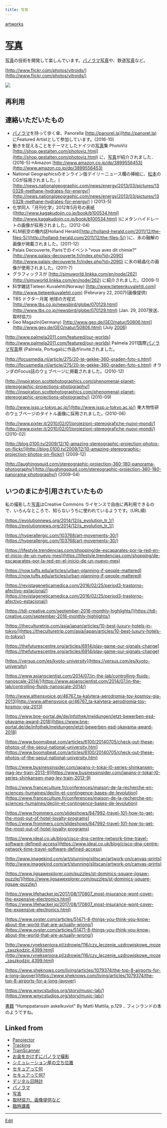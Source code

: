 ```yaml
---
title: 写真
---
```

[artworks](/artworks)

# [写真](/写真)

[写真](/写真)の技術を開発して楽しんでいます。[パノラマ](/パノラマ)[写真](/写真)や、鉄道[写真](/写真)など。

[http://www.flickr.com/photos/vitroids/](http://www.flickr.com/photos/vitroids/)

![](https://farm1.staticflickr.com/925/41421686170_cac9793d26_z_d.jpg)



## 再利用

## 連絡いただいたもの


* [パノラマ](/パノラマ)を持って歩く傘、Panorella [http://panorel.la](http://panorel.la) にFeatured Artistとして参加しています。(2016-10)
* 動きを捉えることをテーマとしたドイツの[写真](/写真)集 PhotoViz [http://shop.gestalten.com/photoviz.html](http://shop.gestalten.com/photoviz.html) に，[写真](/写真)が紹介されました．(2016-5)→Amazon [http://www.amazon.co.jp/dp/3899556453](http://www.amazon.co.jp/dp/3899556453)
* National Geographicsのオンライン版デイリーニュース欄の挿絵に、[松本](/松本)のCGが採用されました。( [http://news.nationalgeographic.com/news/energy/2013/03/pictures/130328-methane-hydrates-for-energy/](http://news.nationalgeographic.com/news/energy/2013/03/pictures/130328-methane-hydrates-for-energy/) ) (2013-5)
* 化学同人「月刊化学」2012年5月号の表紙([http://www.kagakudojin.co.jp/book/b100534.html](http://www.kagakudojin.co.jp/book/b100534.html) )にメタンハイドレートの画像が採用されました。(2012-04)
* KLM航空の機内誌Holland Herald([http://holland-herald.com/2011/12/the-files-5/](http://holland-herald.com/2011/12/the-files-5/) )に、氷の融解の画像が掲載されました。(2011-12) 
* Palais Decouverte, Parisでのイベント"vous aves dit chimie?" [http://www.palais-decouverte.fr/index.php?id=2090](http://www.palais-decouverte.fr/index.php?id=2090) に氷の結晶化の画像が使用されました。(2011-7)
* グラフィックスが [http://simuworld.linkka.com/en/node/262](http://simuworld.linkka.com/en/node/262) に紹介されました。(2009-1)
* 科学雑誌Tieteen Kuvalehti(Norway) [http://www.tieteenkuvalehti.com](http://www.tieteenkuvalehti.com) (Februrary 22, 2007)(画像提供)
* TBS ドクター月尾 地球の方程式 [http://www.tbs.co.jp/newsbird/globe/070129.html](http://www.tbs.co.jp/newsbird/globe/070129.html) (Jan. 29, 2007放送、取材協力)
* Geo Magazin(Germany) [http://www.geo.de/GEO/natur/50806.html](http://www.geo.de/GEO/natur/50806.html) (July [2006](/2006))

[http://www.palmela2011.com/featured/our-worlds](http://www.palmela2011.com/featured/our-worlds) Palmela 2011国際[パノラマ](/パノラマ)[写真](/写真)祭 (Palmela, Portugal)に作品がinviteされました。

[http://focusmedia.nl/article/275/20-te-gekke-360-graden-foto-s.html](http://focusmedia.nl/article/275/20-te-gekke-360-graden-foto-s.html) オランダのFocus誌のウェブページに掲載されました。(2010-12)

[http://inspiration.scottphotographics.com/phenomenal-planet-stereographic-projections-photography/](http://inspiration.scottphotographics.com/phenomenal-planet-stereographic-projections-photography/) (2010-09)

[http://www.issp.u-tokyo.ac.jp/](http://www.issp.u-tokyo.ac.jp/) 東大物性研のウェブページのタイトル画像に採用されました。(2010-06)

[http://www.pixter.it/2010/02/01/proiezioni-stereografiche-nuovi-mondi/](http://www.pixter.it/2010/02/01/proiezioni-stereografiche-nuovi-mondi/) (2010-02)

[http://blog.0100.tv/2009/12/10-amazing-stereographic-projection-photos-on-flickr/](http://blog.0100.tv/2009/12/10-amazing-stereographic-projection-photos-on-flickr/) (2009-12)

[http://laughingsquid.com/stereographic-projection-360-180-panorama-photography/](http://laughingsquid.com/stereographic-projection-360-180-panorama-photography/) (2009-04)



## いつのまにか引用されていたもの

私の撮影した[写真](/写真)はCreative Commons ライセンスで自由に再利用できるので、いろんなところで、知らないうちに使われているようです。(URL順)

[https://evolutionnews.org/2014/12/is_evolution_tr_1/](https://evolutionnews.org/2014/12/is_evolution_tr_1/)

[https://hyperallergic.com/103768/art-movements-30/](https://hyperallergic.com/103768/art-movements-30/)

[https://lifestyle.trendencias.com/shopping/de-escaparates-por-la-red-en-el-inicio-de-un-nuevo-mes](https://lifestyle.trendencias.com/shopping/de-escaparates-por-la-red-en-el-inicio-de-un-nuevo-mes)

[https://now.tufts.edu/articles/urban-planning-if-people-mattered](https://now.tufts.edu/articles/urban-planning-if-people-mattered)

[https://revistageneticamedica.com/2016/02/25/period3-trastorno-afectivo-estacional/](https://revistageneticamedica.com/2016/02/25/period3-trastorno-afectivo-estacional/)

[https://tdl-creative.com/september-2016-monthly-highlights/](https://tdl-creative.com/september-2016-monthly-highlights/)

[https://theculturetrip.com/asia/japan/articles/10-best-luxury-hotels-in-tokyo/](https://theculturetrip.com/asia/japan/articles/10-best-luxury-hotels-in-tokyo/)

[https://thefuturescentre.org/articles/6914/play-game-our-signals-change](https://thefuturescentre.org/articles/6914/play-game-our-signals-change)

[https://versus.com/es/kyoto-university](https://versus.com/es/kyoto-university)

[https://www.asianscientist.com/2014/07/in-the-lab/controlling-fluids-nanoscale-2014/](https://www.asianscientist.com/2014/07/in-the-lab/controlling-fluids-nanoscale-2014/)

[http://www.athensvoice.gr/46767_ta-kalytera-aerodromia-toy-kosmoy-gia-2013](http://www.athensvoice.gr/46767_ta-kalytera-aerodromia-toy-kosmoy-gia-2013)

[https://www.bne-portal.de/de/infothek/meldungen/jetzt-bewerben-esd-okayama-award-2018](https://www.bne-portal.de/de/infothek/meldungen/jetzt-bewerben-esd-okayama-award-2018)

[https://www.boomsbeat.com/articles/6100/20140705/check-out-these-photos-of-the-seoul-national-university.htm](https://www.boomsbeat.com/articles/6100/20140705/check-out-these-photos-of-the-seoul-national-university.htm)

[https://www.businessinsider.com/japans-jr-tokai-l0-series-shinkansen-mag-lev-train-2013-9](https://www.businessinsider.com/japans-jr-tokai-l0-series-shinkansen-mag-lev-train-2013-9)

[https://www.franceculture.fr/conferences/maison-de-la-recherche-en-sciences-humaines/declin-et-contingence-bases-de-levolution](https://www.franceculture.fr/conferences/maison-de-la-recherche-en-sciences-humaines/declin-et-contingence-bases-de-levolution)

[https://www.frommers.com/slideshows/847992-travel-101-how-to-get-the-most-out-of-hotel-loyalty-programs](https://www.frommers.com/slideshows/847992-travel-101-how-to-get-the-most-out-of-hotel-loyalty-programs)

[https://www.ideal.co.uk/blog/cisco-dna-centre-network-time-travel-software-defined-access](https://www.ideal.co.uk/blog/cisco-dna-centre-network-time-travel-software-defined-access)

[http://www.imagekind.com/art/stunning/slitscan/artwork-on/canvas-prints](http://www.imagekind.com/art/stunning/slitscan/artwork-on/canvas-prints)

[https://www.jigsawexplorer.com/puzzles/st-dominics-square-jigsaw-puzzle/](https://www.jigsawexplorer.com/puzzles/st-dominics-square-jigsaw-puzzle/)

[https://www.lifehacker.jp/2017/08/170807_most-insurance-wont-cover-the-expensive-electronics.html](https://www.lifehacker.jp/2017/08/170807_most-insurance-wont-cover-the-expensive-electronics.html)

[https://www.oyster.com/articles/51471-8-things-you-think-you-know-about-the-world-that-are-actually-wrong/](https://www.oyster.com/articles/51471-8-things-you-think-you-know-about-the-world-that-are-actually-wrong/)

[http://www.rynekseniora.pl/zdrowie/116/czy_leczenie_uzdrowiskowe_moze_zaszkodzic,4399.html](http://www.rynekseniora.pl/zdrowie/116/czy_leczenie_uzdrowiskowe_moze_zaszkodzic,4399.html)

[https://www.sheknows.com/living/articles/1079374/the-top-8-airports-for-a-long-layover](https://www.sheknows.com/living/articles/1079374/the-top-8-airports-for-a-long-layover)

[https://www.wnycstudios.org/story/music-lab/](https://www.wnycstudios.org/story/music-lab/)

[書籍](/書籍) "Humppatanssin askelkuviot" By Matti Mattila, p.129 .. フィンランドの本のようですね。









## Linked from

* [Panojector](/Panojector)
* [Tracking](/Tracking)
* [TrainScanner](/TrainScanner)
* [お金をかけずにパノラマ撮影](/お金をかけずにパノラマ撮影)
* [シミュレーション屋の立ち位置](/シミュレーション屋の立ち位置)
* [セキュアって何](/セキュアって何)
* [セキュアって何?](/セキュアって何?)
* [デジタル日時計](/デジタル日時計)
* [パノラマ](/パノラマ)
* [写真](/写真)
* [取材協力、画像提供など](/取材協力、画像提供など)
* [臨時講義](/臨時講義)


----

[Edit](https://github.com/vitroid/vitroid.github.io/edit/master/MD/写真.md)

